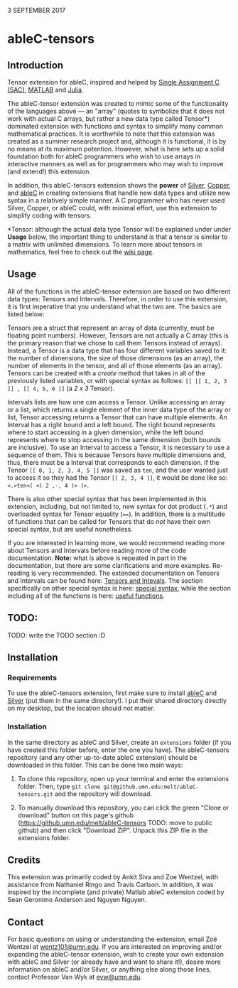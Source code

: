 3 SEPTEMBER 2017

# ableC-tensors

## Introduction

Tensor extension for ableC, inspired and helped by [Single Assignment C (SAC)](http://www.sac-home.org/doku.php), [MATLAB](https://www.mathworks.com/products/matlab.html) and [Julia](https://julialang.org/).

The ableC-tensor extension was created to mimic some of the functionality of the languages above — an "array" (quotes to symbolize that it does not work with actual C arrays, but rather a new data type called Tensor\*) dominated extension with functions and syntax to simplify many common mathematical practices. It is worthwhile to note that this extension was created as a summer research project and, although it is functional, it is by no means at its maximum potention. However, what is here sets up a solid foundation both for ableC programmers who wish to use arrays in interactive manners as well as for programmers who may wish to improve (and extend!) this extension. 

In addition, this ableC-tensors extension shows the **power** of [Silver](https://github.com/melt-umn/silver), [Copper](https://github.com/melt-umn/copper), and [ableC](https://github.com/melt-umn/ableC) in creating extensions that handle new data types and utilize new syntax in a relatively simple manner. A C programmer who has never used Silver, Copper, or ableC could, with minimal effort, use this extension to simplify coding with tensors.

\*Tensor: although the actual data type Tensor will be explained under under **Usage** below, the important thing to understand is that a tensor is similar to a matrix with unlimited dimensions. To learn more about tensors in mathematics, feel free to check out the [wiki page](https://en.wikipedia.org/wiki/Tensor). 

## Usage
All of the functions in the ableC-tensor extension are based on two different data types: Tensors and Intervals. Therefore, in order to use this extension, it is first imperative that you understand what the two are. The basics are listed below:

Tensors are a struct that represent an array of data (currently, must be floating point numbers). However, Tensors are not actually a C array (this is the primary reason that we chose to call them Tensors instead of arrays). Instead, a Tensor is a data type that has four different variables saved to it: the number of dimensions, the size of those dimensions (as an array), the number of elements in the tensor, and all of those elements (as an array). Tensors can be created with a *create* method that takes in all of the previously listed variables, or with special syntax as follows: `[[ [[ 1, 2, 3 ]] , [[ 4, 5, 6 ]]` (a *2 x 3* Tensor). 

Intervals lists are how one can access a Tensor. Unlike accessing an array or a list, which returns a single element of the inner data type of the array or list, Tensor accessing returns a Tensor that can have multiple elements. An Interval has a right bound and a left bound. The right bound represents where to start accessing in a given dimension, while the left bound represents where to stop accessing in the same dimension (both bounds are inclusive). To use an Interval to access a Tensor, it is necessary to use a sequence of them. This is because Tensors have multiple dimensions and, thus, there must be a Interval that corresponds to each dimension. If the Tensor `[[ 0, 1, 2, 3, 4, 5 ]]` was saved as `ten`, and the user wanted just to access it so they had the Tensor `[[ 2, 3, 4 ]]`, it would be done like so: `<.>ten<( <( 2 ,-, 4 )> )>`.

There is also other special syntax that has been implemented in this extension, including, but not limited to, new syntax for dot product (`.*`) and overloaded syntax for Tensor equality (`==`). In addition, there is a multitude of functions that can be called for Tensors that do *not* have their own special syntax, but are useful nonetheless. 

If you are interested in learning more, we would recommend reading more about Tensors and Intervals before reading more of the code documentation. **Note:** what is above is repeated in part in the documentation, but there are some clarifications and more examples. Re-reading is very recommended. The extended documentation on Tensors and Intervals can be found here: [Tensors and Intevals](https://github.umn.edu/melt/ableC-tensors/blob/master/learn_ableC_tensors/tensors_and_intervals.md). The section specifically on other special syntax is here: [special syntax](), while the section including all of the functions is here: [useful functions]().

## TODO:

TODO: write the TODO section :D 

## Installation

### Requirements

To use the ableC-tensors extension, first make sure to install [ableC](https://github.com/melt-umn/ableC) and [Silver](https://github.com/melt-umn/silver) (put them in the same directory!). I put their shared directory directly on my desktop, but the location should not matter.

### Installation

In the same directory as ableC and Silver, create an `extensions` folder (if you have created this folder before, enter the one you have). The ableC-tensors repository (and any other up-to-date ableC extension) should be downloaded in this folder. This can be done two main ways: 

1. To clone this repository, open up your terminal and enter the extensions folder. Then, type `git clone git@github.umn.edu:melt/ableC-tensors.git` and the repository will download.

2. To manually download this repository, you can click the green "Clone or download" button on this page's github (https://github.umn.edu/melt/ableC-tensors TODO: move to public github) and then click "Download ZIP". Unpack this ZIP file in the extensions folder.

## Credits

This extension was primarily coded by Ankit Siva and Zoe Wentzel, with assistance from Nathaniel Ringo and Travis Carlson. In addition, it was inspired by the incomplete (and private) Matlab ableC extension coded by Sean Geronimo Anderson and Nguyen Nguyen.

## Contact

For basic questions on using or understanding the extension, email Zoë Wentzel at wentz101@umn.edu. If you are interested on improving and/or expanding the ableC-tensor extension, wish to create your own extension with ableC and Silver (or already have and want to share it!), desire more information on ableC and/or Silver, or anything else along those lines, contact Professor Van Wyk at evw@umn.edu. 

 

